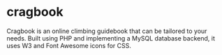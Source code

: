 # cragbook
Cragbook is an online climbing guidebook that can be tailored to your needs. Built using PHP and implementing a MySQL database backend, it uses W3 and Font Awesome icons for CSS.

